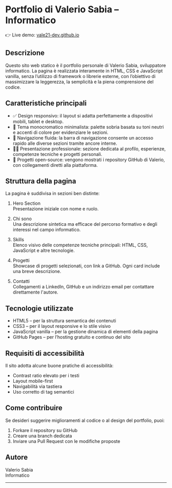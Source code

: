# Portfolio di Valerio Sabia – Informatico

👉 Live demo: [vale21-dev.github.io](https://vale21-dev.github.io)

## Descrizione

Questo sito web statico è il portfolio personale di Valerio Sabia, sviluppatore informatico. La pagina è realizzata interamente in HTML, CSS e JavaScript vanilla, senza l’utilizzo di framework o librerie esterne, con l’obiettivo di massimizzare la leggerezza, la semplicità e la piena comprensione del codice.

## Caratteristiche principali

- ✅ Design responsivo: il layout si adatta perfettamente a dispositivi mobili, tablet e desktop.
- 🎨 Tema monocromatico minimalista: palette sobria basata su toni neutri e accenti di colore per evidenziare le sezioni.
- 🧭 Navigazione fluida: la barra di navigazione consente un accesso rapido alle diverse sezioni tramite ancore interne.
- 🧑‍💻 Presentazione professionale: sezione dedicata al profilo, esperienze, competenze tecniche e progetti personali.
- 📂 Progetti open-source: vengono mostrati i repository GitHub di Valerio, con collegamenti diretti alla piattaforma.

## Struttura della pagina

La pagina è suddivisa in sezioni ben distinte:

1. Hero Section  
   Presentazione iniziale con nome e ruolo.

2. Chi sono  
   Una descrizione sintetica ma efficace del percorso formativo e degli interessi nel campo informatico.

3. Skills  
   Elenco visivo delle competenze tecniche principali: HTML, CSS, JavaScript e altre tecnologie.

4. Progetti  
   Showcase di progetti selezionati, con link a GitHub. Ogni card include una breve descrizione.

5. Contatti  
   Collegamenti a LinkedIn, GitHub e un indirizzo email per contattare direttamente l'autore.

## Tecnologie utilizzate

- HTML5 – per la struttura semantica dei contenuti  
- CSS3 – per il layout responsive e lo stile visivo  
- JavaScript vanilla – per la gestione dinamica di elementi della pagina  
- GitHub Pages – per l’hosting gratuito e continuo del sito

## Requisiti di accessibilità

Il sito adotta alcune buone pratiche di accessibilità:

- Contrast ratio elevato per i testi
- Layout mobile-first
- Navigabilità via tastiera
- Uso corretto di tag semantici

## Come contribuire

Se desideri suggerire miglioramenti al codice o al design del portfolio, puoi:

1. Forkare il repository su GitHub
2. Creare una branch dedicata
3. Inviare una Pull Request con le modifiche proposte

## Autore

Valerio Sabia  
Informatico  

---
